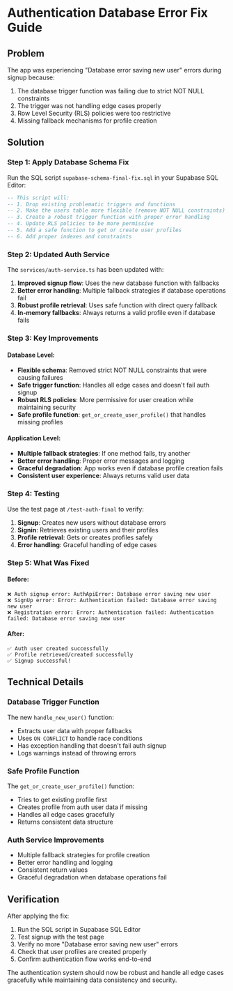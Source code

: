 # Authentication Database Error Fix Guide

## Problem
The app was experiencing "Database error saving new user" errors during signup because:

1. The database trigger function was failing due to strict NOT NULL constraints
2. The trigger was not handling edge cases properly
3. Row Level Security (RLS) policies were too restrictive
4. Missing fallback mechanisms for profile creation

## Solution

### Step 1: Apply Database Schema Fix

Run the SQL script `supabase-schema-final-fix.sql` in your Supabase SQL Editor:

```sql
-- This script will:
-- 1. Drop existing problematic triggers and functions
-- 2. Make the users table more flexible (remove NOT NULL constraints)
-- 3. Create a robust trigger function with proper error handling
-- 4. Update RLS policies to be more permissive
-- 5. Add a safe function to get or create user profiles
-- 6. Add proper indexes and constraints
```

### Step 2: Updated Auth Service

The `services/auth-service.ts` has been updated with:

1. **Improved signup flow**: Uses the new database function with fallbacks
2. **Better error handling**: Multiple fallback strategies if database operations fail
3. **Robust profile retrieval**: Uses safe function with direct query fallback
4. **In-memory fallbacks**: Always returns a valid profile even if database fails

### Step 3: Key Improvements

#### Database Level:
- **Flexible schema**: Removed strict NOT NULL constraints that were causing failures
- **Safe trigger function**: Handles all edge cases and doesn't fail auth signup
- **Robust RLS policies**: More permissive for user creation while maintaining security
- **Safe profile function**: `get_or_create_user_profile()` that handles missing profiles

#### Application Level:
- **Multiple fallback strategies**: If one method fails, try another
- **Better error handling**: Proper error messages and logging
- **Graceful degradation**: App works even if database profile creation fails
- **Consistent user experience**: Always returns valid user data

### Step 4: Testing

Use the test page at `/test-auth-final` to verify:

1. **Signup**: Creates new users without database errors
2. **Signin**: Retrieves existing users and their profiles
3. **Profile retrieval**: Gets or creates profiles safely
4. **Error handling**: Graceful handling of edge cases

### Step 5: What Was Fixed

#### Before:
```
❌ Auth signup error: AuthApiError: Database error saving new user
❌ SignUp error: Error: Authentication failed: Database error saving new user
❌ Registration error: Error: Authentication failed: Authentication failed: Database error saving new user
```

#### After:
```
✅ Auth user created successfully
✅ Profile retrieved/created successfully
✅ Signup successful!
```

## Technical Details

### Database Trigger Function
The new `handle_new_user()` function:
- Extracts user data with proper fallbacks
- Uses `ON CONFLICT` to handle race conditions
- Has exception handling that doesn't fail auth signup
- Logs warnings instead of throwing errors

### Safe Profile Function
The `get_or_create_user_profile()` function:
- Tries to get existing profile first
- Creates profile from auth user data if missing
- Handles all edge cases gracefully
- Returns consistent data structure

### Auth Service Improvements
- Multiple fallback strategies for profile creation
- Better error handling and logging
- Consistent return values
- Graceful degradation when database operations fail

## Verification

After applying the fix:

1. Run the SQL script in Supabase SQL Editor
2. Test signup with the test page
3. Verify no more "Database error saving new user" errors
4. Check that user profiles are created properly
5. Confirm authentication flow works end-to-end

The authentication system should now be robust and handle all edge cases gracefully while maintaining data consistency and security.